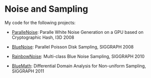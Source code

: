 # Noise and Sampling #

My code for the following projects:

* [ParalleNoise](ParallelNoise):
Paralle White Noise Generation on a GPU based on Cryptographic Hash, I3D 2008

* [BlueNoise](BlueNoise):
Parallel Poisson Disk Sampling, SIGGRAPH 2008

* [RainbowNoise](RainbowNoise):
Multi-class Blue Noise Sampling, SIGGRAPH 2010

* [BlueMath](BlueMath):
Differential Domain Analysis for Non-uniform Sampling, SIGGRAPH 2011
